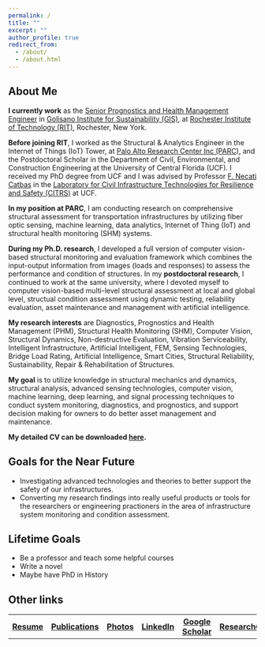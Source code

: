 ```yaml
---
permalink: /
title: ""
excerpt: ""
author_profile: true
redirect_from: 
  - /about/
  - /about.html
---
```


## About Me

**I currently work** as the [Senior Prognostics and Health Management Engineer](https://www.rit.edu/directory/czdgis-chuanzhi-dong) in [Golisano Institute for Sustainability (GIS)](https://www.rit.edu/sustainabilityinstitute/), at [Rochester Institute of Technology (RIT)](https://www.rit.edu/), Rochester, New York. 

**Before joining RIT**, I worked as the Structural & Analytics Engineer in the Internet of Things (IoT) Tower, at [Palo Alto Research Center Inc (PARC)](https://www.parc.com/), and the Postdoctoral Scholar in the Department of Civil, Environmental, and Construction Engineering at the University of Central Florida (UCF). I received my PhD degree from UCF and I was advised by Professor [F. Necati Catbas](https://www.cece.ucf.edu/catbas/) in the [Laboratory for Civil Infrastructure Technologies for Resilience and Safety (CITRS)](https://www.cece.ucf.edu/CITRS/) at UCF. 

**In my position at PARC**, I am conducting research on comprehensive structural assessment for transportation infrastructures by utilizing fiber optic sensing, machine learning, data analytics, Internet of Thing (IoT) and structural health monitoring (SHM) systems. 

**During my Ph.D. research**, I developed a full version of computer vision-based structural monitoring and evaluation framework which combines the input-output information from images (loads and responses) to assess the performance and condition of structures. In my **postdoctoral research**, I continued to work at the same university, where I devoted myself to computer vision-based multi-level structural assessment at local and global level, structual condition assessment using dynamic testing, reliability evaluation, asset maintenance and management with artificial intelligence.  

**My research interests** are Diagnostics, Prognostics and Health Management (PHM), Structural Health Monitoring (SHM), Computer Vision, Structural Dynamics, Non-destructive Evaluation, Vibration Serviceability, Intelligent Infrastructure, Artificial Intelligent, FEM, Sensing Technologies, Bridge Load Rating, Artificial Intelligence, Smart Cities, Structural Reliability, Sustainability, Repair & Rehabilitation of Structures.

**My goal** is to utilize knowledge in structural mechanics and dynamics, structural analysis, advanced sensing technologies, computer vision, machine learning, deep learning, and signal processing techniques to conduct system monitoring, diagnostics, and prognostics, and support decision making for owners to do better asset management and maintenance.

**My detailed CV can be downloaded [here](https://1drv.ms/b/s!AjZZWcsrWm3ifCeF_jh5Hj37lT0?e=Ec402l).** 


## Goals for the Near Future

* Investigating advanced technologies and theories to better support the safety of our infrastructures.
* Converting my research findings into really useful products or tools for the researchers or engineering practioners in the area of infrastructure system monitoring and condition assessment. 

## Lifetime Goals

* Be a professor and teach some helpful courses
* Write a novel
* Maybe have PhD in History

## Other links

<table>
  <tr>
    <th><a href="https://chuanzhidong.github.io/resume/">Resume</a></th>
    <th><a href="https://chuanzhidong.github.io/publications/">Publications</a></th>
    <th><a href="https://chuanzhidong.github.io/photovisuals/">Photos</a></th>
    <th><a href="https://www.linkedin.com/in/chuanzhidong">LinkedIn</a></th>
    <th><a href="https://scholar.google.com/citations?user=Xs_dNn4AAAAJ&hl=en&authuser=1">Google Scholar</a></th>
    <th><a href="https://www.researchgate.net/profile/Chuan_Zhi_Dong">ResearchGate</a></th>
  </tr>
</table>
  


<!-- Like many other Jekyll-based GitHub Pages templates, academicpages makes you separate the website's content from its form. The content & metadata of your website are in structured markdown files, while various other files constitute the theme, specifying how to transform that content & metadata into HTML pages. You keep these various markdown (.md), YAML (.yml), HTML, and CSS files in a public GitHub repository. Each time you commit and push an update to the repository, the [GitHub pages](https://pages.github.com/) service creates static HTML pages based on these files, which are hosted on GitHub's servers free of charge.

Create content & metadata
For site content, there is one markdown file for each type of content, which are stored in directories like _publications, _talks, _posts, _teaching, or _pages. For example, each talk is a markdown file in the [_talks directory](https://github.com/academicpages/academicpages.github.io/tree/master/_talks). At the top of each markdown file is structured data in YAML about the talk, which the theme will parse to do lots of cool stuff. The same structured data about a talk is used to generate the list of talks on the [Talks page](https://academicpages.github.io/talks), each [individual page](https://academicpages.github.io/talks/2012-03-01-talk-1) for specific talks, the talks section for the [CV page](https://academicpages.github.io/cv), and the [map of places you've given a talk](https://academicpages.github.io/talkmap.html) (if you run this [python file](https://github.com/academicpages/academicpages.github.io/blob/master/talkmap.py) or [Jupyter notebook](https://github.com/academicpages/academicpages.github.io/blob/master/talkmap.ipynb), which creates the HTML for the map based on the contents of the _talks directory).

**Markdown generator**

I have also created [a set of Jupyter notebooks](https://github.com/academicpages/academicpages.github.io/tree/master/markdown_generator
) that converts a CSV containing structured data about talks or presentations into individual markdown files that will be properly formatted for the academicpages template. The sample CSVs in that directory are the ones I used to create my own personal website at stuartgeiger.com. My usual workflow is that I keep a spreadsheet of my publications and talks, then run the code in these notebooks to generate the markdown files, then commit and push them to the GitHub repository.

How to edit your site's GitHub repository
Many people use a git client to create files on their local computer and then push them to GitHub's servers. If you are not familiar with git, you can directly edit these configuration and markdown files directly in the github.com interface. Navigate to a file (like [this one](https://github.com/academicpages/academicpages.github.io/blob/master/_talks/2012-03-01-talk-1.md) and click the pencil icon in the top right of the content preview (to the right of the "Raw | Blame | History" buttons). You can delete a file by clicking the trashcan icon to the right of the pencil icon. You can also create new files or upload files by navigating to a directory and clicking the "Create new file" or "Upload files" buttons. 

Example: editing a markdown file for a talk
![Editing a markdown file for a talk](/images/editing-talk.png) -->
